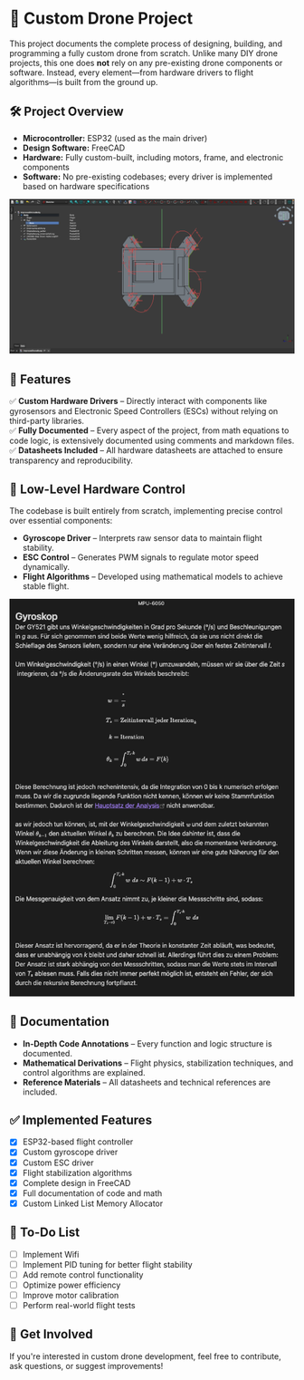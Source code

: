 # 🚁 Custom Drone Project  

This project documents the complete process of designing, building, and programming a fully custom drone from scratch. Unlike many DIY drone projects, this one does **not** rely on any pre-existing drone components or software. Instead, every element—from hardware drivers to flight algorithms—is built from the ground up.  

## 🛠️ Project Overview  

- **Microcontroller:** ESP32 (used as the main driver)  
- **Design Software:** FreeCAD  
- **Hardware:** Fully custom-built, including motors, frame, and electronic components  
- **Software:** No pre-existing codebases; every driver is implemented based on hardware specifications  

![Drone Design](readme_images/DroneDesign.png)  

## 📌 Features  

✅ **Custom Hardware Drivers** – Directly interact with components like gyrosensors and Electronic Speed Controllers (ESCs) without relying on third-party libraries.  
✅ **Fully Documented** – Every aspect of the project, from math equations to code logic, is extensively documented using comments and markdown files.  
✅ **Datasheets Included** – All hardware datasheets are attached to ensure transparency and reproducibility.  

## 🧠 Low-Level Hardware Control  

The codebase is built entirely from scratch, implementing precise control over essential components:  

- **Gyroscope Driver** – Interprets raw sensor data to maintain flight stability.  
- **ESC Control** – Generates PWM signals to regulate motor speed dynamically.  
- **Flight Algorithms** – Developed using mathematical models to achieve stable flight.  

![Gyroscope Driver Math](readme_images/GyroscopeCustomDriverMath.png)  

## 📄 Documentation  

- **In-Depth Code Annotations** – Every function and logic structure is documented.  
- **Mathematical Derivations** – Flight physics, stabilization techniques, and control algorithms are explained.  
- **Reference Materials** – All datasheets and technical references are included.  

## ✅ Implemented Features  

- [x] ESP32-based flight controller  
- [x] Custom gyroscope driver  
- [x] Custom ESC driver  
- [x] Flight stabilization algorithms  
- [x] Complete design in FreeCAD  
- [x] Full documentation of code and math 
- [x] Custom Linked List Memory Allocator

## 📌 To-Do List  
- [ ] Implement Wifi
- [ ] Implement PID tuning for better flight stability  
- [ ] Add remote control functionality  
- [ ] Optimize power efficiency  
- [ ] Improve motor calibration  
- [ ] Perform real-world flight tests  

## 🚀 Get Involved  

If you're interested in custom drone development, feel free to contribute, ask questions, or suggest improvements!  

